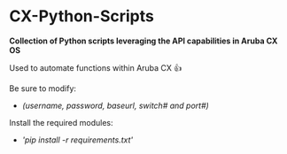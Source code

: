 # CX-Python-Scripts
**Collection of Python scripts leveraging the API capabilities in Aruba CX OS**

Used to automate functions within Aruba CX :+1:

Be sure to modify:
* *(username, password, baseurl, switch# and port#)*

Install the required modules:
* *'pip install -r requirements.txt'*
